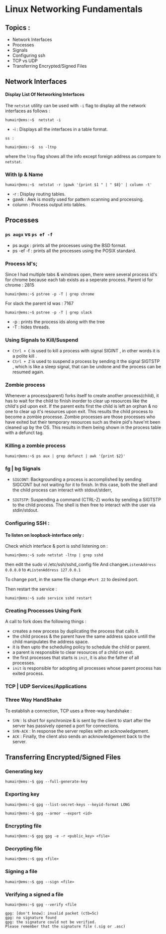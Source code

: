 # Linux Networking Fundamentals

## Topics :
* Network Interfaces
* Processes
* Signals
* Configuring ssh
* TCP vs UDP
* Transferring Encrypted/Signed Files

  

## Network Interfaces 

#### Display List Of Networking Interfaces
The `netstat` utility can be used with `-i` flag to display all the network interfaces as follows : 
```console
humair@ems:~$  netstat -i
```
* -i : Displays all the interfaces in a table format.

`ss : `
```console
humair@ems:~$  ss -ltnp
```
where the `ltnp` flag shows all the info except foreign address as compare to `netstat`.

### With Ip & Name
```console
humair@ems:~$  netstat -r |gawk '{print $1 " | " $8}' | column -t'
``````
* -r : Display routing tables.
* gawk : Awk is mostly used for pattern scanning and processing.
* column : Process output into tables.

## Processes

### `ps augx` vs `ps ef -f`
* ps augx : prints all the processes using the BSD format.
* ps -ef -f : prints all the processes using the POSIX standard.

### Process Id's;

Since I had multiple tabs & windows open, there were several process id's for chrome because each tab exists as a seperate process. Parent id for chrome : 2815

```console
humair@ems:~$ pstree -p -T | grep chrome
```
For slack the parent id was : 7167
```console
humair@ems:~$ pstree -p -T | grep slack
```
* -p : prints the process ids along with the tree
* -T : hides threads.

### Using Signals to Kill/Suspend

* `Ctrl + C` is used to kill a process with signal SIGINT , in other words it is a polite kill . 
* `Ctrl + Z` is used to suspend a process by sending it the signal SIGTSTP , which is like a sleep signal, that can be undone and the process can be resumed again.

### Zombie process

Whenever a process(parent) forks itself to create another process(child), it has to wait for the child to finish inorder to clear up resources like the child's pid upon exit. If the parent exits first the child is left an orphan & no one to clear up it's resources upon exit. This results the child process to become a zombie processe. Zombie processes are those processes who have exited but their temporary resources such as theire pid's have'nt been cleaned up by the OS. This results in them being shown in the process table with a defunct tag.

### Killing a zombie process
 
 ```console
humair@ems:~$ ps aux | grep defunct | awk '{print $2}'
```
### fg | bg Signals

* `SIGCONT`: Backgrounding a process is accomplished by sending SIGCONT but not waiting for it to finish. In this case, both the shell and the child process can interact with stdout/stderr,

* `SIGTSTP`: Suspending a command (CTRL-Z) works by sending a SIGTSTP to the child process. The shell is then free to interact with the user via stdin/stdout.

### Configuring SSH : 
#### To listen on loopback-interface only : 

Check which interface & port is sshd listening on : 
 ```console
humair@ems:~$ sudo netstat -ltnp | grep sshd
```
then edit the sudo vi /etc/ssh/sshd_config file 
And change`#ListenAddress 0.0.0.0` to `#ListenAddress 127.0.0.1`

To change port, in the same file change `#Port 22` to desired port.

Then restart the service : 
 ```console
humair@ems:~$ sudo service sshd restart
```
### Creating Processes Using Fork

A call to fork does the following things :

* creates a new process by duplicating the process that calls it. 
* the child process & the parent have the same address space untill the child manipulates the address space.
* it is then upto the scheduling policy to schedule the child or parent.
* a parent is responsible to clear resources of a child on exit.
* the first processes that starts is `init`, it is also the father of all processes.
* `init` is responsible for adopting all processes whose parent process has exited process.

### TCP | UDP Services/Applications

### Three Way HandShake

To establish a connection, TCP uses a three-way handshake : 

* `SYN` : Is short for synchronize & is sent by the client to start after the server has passively opened a port for connections.
* `SYN-ACK` : In response the server replies with an acknowledgement.
* `ACK` : Finally, the client also sends an acknowledgement back to the server.

## Transferring Encrypted/Signed Files

### Generating key
 
 ```console
humair@ems:~$ gpg --full-generate-key
```

### Exporting key
 
 ```console
humair@ems:~$ gpg --list-secret-keys --keyid-format LONG
```

 ```console
humair@ems:~$ gpg --armor --export <id>
```
### Encrypting file
 
 ```console
humair@ems:~$ gpg gpg -e -r <public_key> <file>
```

### Decrypting file
 
 ```console
humair@ems:~$ gpg <file>
```
### Signing a file
 
 ```console
humair@ems:~$ gpg --sign <file>
```
### Verifying a signed a file
 
 ```console
humair@ems:~$ gpg --verify <file
```
```
gpg: [don't know]: invalid packet (ctb=5c)
gpg: no signature found
gpg: the signature could not be verified.
Please remember that the signature file (.sig or .asc)
```


